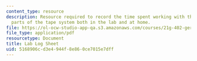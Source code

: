 ```yaml
---
content_type: resource
description: Resource required to record the time spent working with the different
  parts of the tape system both in the lab and at home.
file: https://ol-ocw-studio-app-qa.s3.amazonaws.com/courses/21g-402-german-ii-spring-2005/5168906cd3e4944f8e860ce7015e7dff_MIT21G_402S05_labLogSheet.pdf
file_type: application/pdf
resourcetype: Document
title: Lab Log Sheet
uid: 5168906c-d3e4-944f-8e86-0ce7015e7dff
---
```

